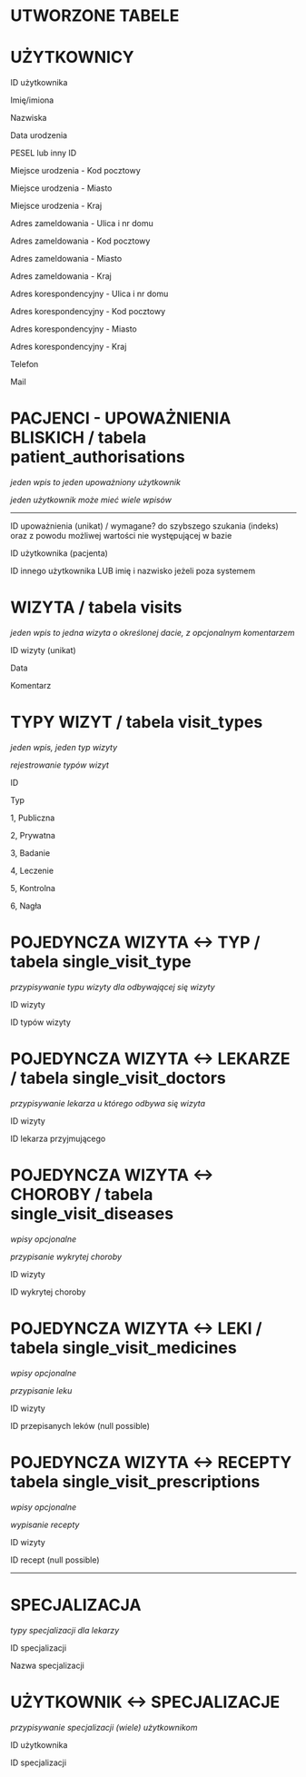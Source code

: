 **UTWORZONE TABELE**
=

UŻYTKOWNICY
=

ID użytkownika

Imię/imiona

Nazwiska

Data urodzenia

PESEL lub inny ID

Miejsce urodzenia - Kod pocztowy

Miejsce urodzenia - Miasto

Miejsce urodzenia - Kraj

Adres zameldowania - Ulica i nr domu

Adres zameldowania - Kod pocztowy

Adres zameldowania - Miasto

Adres zameldowania - Kraj

Adres korespondencyjny - Ulica i nr domu

Adres korespondencyjny - Kod pocztowy

Adres korespondencyjny - Miasto

Adres korespondencyjny - Kraj

Telefon

Mail

PACJENCI - UPOWAŻNIENIA BLISKICH / tabela **patient_authorisations**
=

*jeden wpis to jeden upoważniony użytkownik*

*jeden użytkownik może mieć wiele wpisów*

---

ID upoważnienia (unikat) / wymagane? do szybszego szukania (indeks) oraz z powodu możliwej wartości nie występującej w bazie

ID użytkownika (pacjenta)

ID innego użytkownika LUB imię i nazwisko jeżeli poza systemem

WIZYTA / tabela **visits**
=

*jeden wpis to jedna wizyta o określonej dacie, z opcjonalnym komentarzem*

ID wizyty (unikat)

Data

Komentarz

TYPY WIZYT / tabela **visit_types**
=

*jeden wpis, jeden typ wizyty*

*rejestrowanie typów wizyt*

ID

Typ

1, Publiczna

2, Prywatna

3, Badanie

4, Leczenie

5, Kontrolna

6, Nagła

POJEDYNCZA WIZYTA <-> TYP / tabela **single_visit_type**
=

*przypisywanie typu wizyty dla odbywającej się wizyty*

ID wizyty

ID typów wizyty

POJEDYNCZA WIZYTA <-> LEKARZE / tabela **single_visit_doctors**
=

*przypisywanie lekarza u którego odbywa się wizyta*

ID wizyty

ID lekarza przyjmującego

POJEDYNCZA WIZYTA <-> CHOROBY / tabela **single_visit_diseases**
=

*wpisy opcjonalne*

*przypisanie wykrytej choroby*

ID wizyty

ID wykrytej choroby

POJEDYNCZA WIZYTA <-> LEKI / tabela **single_visit_medicines**
=

*wpisy opcjonalne*

*przypisanie leku*

ID wizyty

ID przepisanych leków (null possible)

POJEDYNCZA WIZYTA <-> RECEPTY tabela **single_visit_prescriptions**
=

*wpisy opcjonalne*

*wypisanie recepty*

ID wizyty

ID recept (null possible)

---

SPECJALIZACJA
=

*typy specjalizacji dla lekarzy*

ID specjalizacji

Nazwa specjalizacji

UŻYTKOWNIK <-> SPECJALIZACJE
=

*przypisywanie specjalizacji (wiele) użytkownikom*

ID użytkownika

ID specjalizacji
